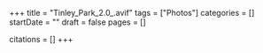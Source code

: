 +++
title = "Tinley_Park_2.0_.avif"
tags = ["Photos"]
categories = []
startDate = ""
draft = false
pages = []

citations = []
+++
